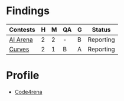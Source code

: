 # Findings

| Contests                                                  | H   | M   | QA  | G   | Status   |
| --------------------------------------------------------- | --- | --- | --- | --- | -------- |
| [AI Arena](https://code4rena.com/audits/2024-02-ai-arena) | 2   | 2   | -   | B   | Reporting  |
| [Curves](https://code4rena.com/audits/2024-01-curves)     | 2   | 1   | B   | A   | Reporting |

# Profile

- [Code4rena](https://code4rena.com/@ahmedaghadi)
